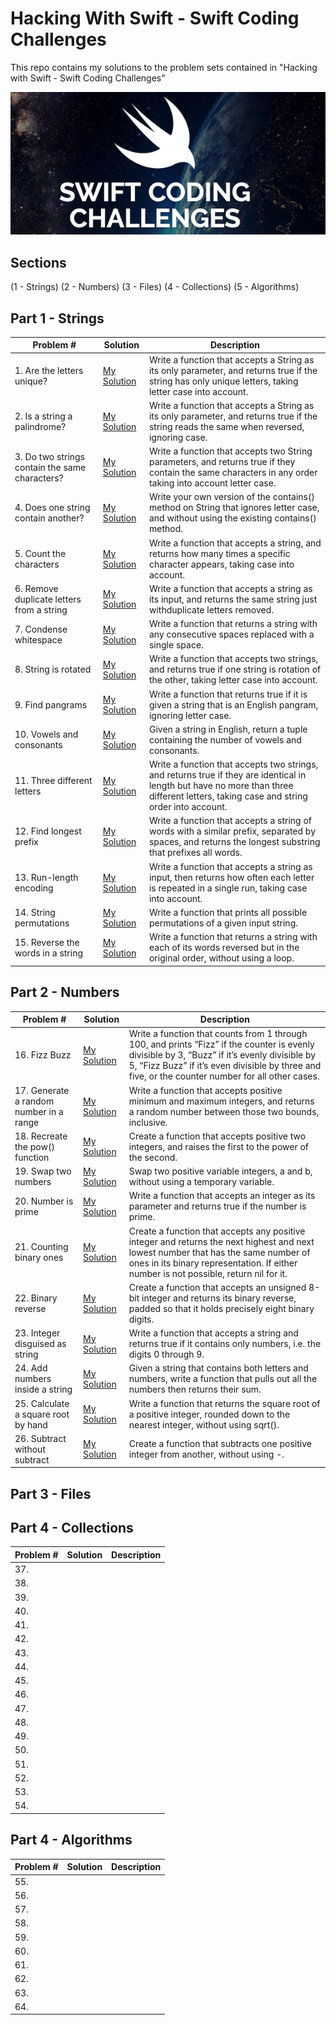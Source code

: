 # Hacking With Swift - Swift Coding Challenges
This repo contains my solutions to the problem sets contained in "Hacking with Swift - Swift Coding Challenges"

![](art/hwscover.png?raw=true)
## Sections
(1 - Strings)
(2 - Numbers)
(3 - Files)
(4 - Collections)
(5 - Algorithms)

## Part 1 - Strings
Problem # | Solution | Description
| ------------- | ------------- | ------------- 
| 1. Are the letters unique?| [My Solution](Part%201%20-%20String%20Solutions/Challenge1.playground)|Write a function that accepts a String as its only parameter, and returns true if the string has only unique letters, taking letter case into account.|
| 2. Is a string a palindrome?|[My Solution](Part%201%20-%20String%20Solutions/Challenge2.playground)|Write a function that accepts a String as its only parameter, and returns true if the string reads the same when reversed, ignoring case.|
| 3. Do two strings contain the same characters?|[My Solution](Part%201%20-%20String%20Solutions/Challenge3.playground)|Write a function that accepts two String parameters, and returns true if they contain the same characters in any order taking into account letter case.|
| 4. Does one string contain another?|[My Solution](Part%201%20-%20String%20Solutions/Challenge4.playground)|Write your own version of the contains() method on String that ignores letter case, and without using the existing contains() method.|
| 5. Count the characters|[My Solution](Part%201%20-%20String%20Solutions/Challenge5.playground)|Write a function that accepts a string, and returns how many times a specific character appears, taking case into account.| 
| 6. Remove duplicate letters from a string|[My Solution](Part%201%20-%20String%20Solutions/Challenge6.playground)|Write a function that accepts a string as its input, and returns the same string just withduplicate letters removed.|
| 7. Condense whitespace|[My Solution](Part%201%20-%20String%20Solutions/Challenge7.playground)|Write a function that returns a string with any consecutive spaces replaced with a single space.| 
| 8. String is rotated|[My Solution](Part%201%20-%20String%20Solutions/Challenge8.playground)|Write a function that accepts two strings, and returns true if one string is rotation of the other, taking letter case into account.|
| 9. Find pangrams|[My Solution](Part%201%20-%20String%20Solutions/Challenge9.playground)|Write a function that returns true if it is given a string that is an English pangram, ignoring letter case.| 
| 10. Vowels and consonants|[My Solution](Part%201%20-%20String%20Solutions/Challenge10.playground)|Given a string in English, return a tuple containing the number of vowels and consonants.|
| 11. Three different letters|[My Solution](Part%201%20-%20String%20Solutions/Challenge11.playground)|Write a function that accepts two strings, and returns true if they are identical in length but have no more than three different letters, taking case and string order into account.| 
| 12. Find longest prefix|[My Solution](Part%201%20-%20String%20Solutions/Challenge12.playground)|Write a function that accepts a string of words with a similar prefix, separated by spaces, and returns the longest substring that prefixes all words.|
| 13. Run-length encoding|[My Solution](Part%201%20-%20String%20Solutions/Challenge13.playground)|Write a function that accepts a string as input, then returns how often each letter is repeated in a single run, taking case into account.| 
| 14. String permutations|[My Solution](Part%201%20-%20String%20Solutions/Challenge14.playground)|Write a function that prints all possible permutations of a given input string.|
| 15. Reverse the words in a string|[My Solution](Part%201%20-%20String%20Solutions/Challenge15.playground)|Write a function that returns a string with each of its words reversed but in the original order, without using a loop.| 
## Part 2 - Numbers
Problem # | Solution | Description 
| ------------- | ------------- |  ------------- 
| 16. Fizz Buzz|[My Solution](Part%202%20-%20Number%20Solutions/Challenge16.playground)| Write a function that counts from 1 through 100, and prints “Fizz” if the counter is evenly divisible by 3, “Buzz” if it’s evenly divisible by 5, “Fizz Buzz” if it’s even divisible by three and five, or the counter number for all other cases. |
| 17. Generate a random number in a range|[My Solution](Part%202%20-%20Number%20Solutions/Challenge17.playground)|Write a function that accepts positive minimum and maximum integers, and returns a random number between those two bounds, inclusive.|
| 18. Recreate the pow() function|[My Solution](Part%202%20-%20Number%20Solutions/Challenge18.playground)| Create a function that accepts positive two integers, and raises the first to the power of the second.|
| 19. Swap two numbers|[My Solution](Part%202%20-%20Number%20Solutions/Challenge19.playground)|Swap two positive variable integers, a and b, without using a temporary variable.|
| 20. Number is prime|[My Solution](Part%202%20-%20Number%20Solutions/Challenge20.playground)|Write a function that accepts an integer as its parameter and returns true if the number is prime.|
| 21. Counting binary ones|[My Solution](Part%202%20-%20Number%20Solutions/Challenge21.playground)|Create a function that accepts any positive integer and returns the next highest and next lowest number that has the same number of ones in its binary representation. If either number is not possible, return nil for it.|
| 22. Binary reverse|[My Solution](Part%202%20-%20Number%20Solutions/Challenge22.playground)| Create a function that accepts an unsigned 8-bit integer and returns its binary reverse, padded so that it holds precisely eight binary digits.| 
| 23. Integer disguised as string|[My Solution](Part%202%20-%20Number%20Solutions/Challenge23.playground)|Write a function that accepts a string and returns true if it contains only numbers, i.e. the digits 0 through 9.|
| 24. Add numbers inside a string|[My Solution](Part%202%20-%20Number%20Solutions/Challenge24.playground)|Given a string that contains both letters and numbers, write a function that pulls out all the numbers then returns their sum.| 
| 25. Calculate a square root by hand|[My Solution](Part%202%20-%20Number%20Solutions/Challenge25.playground)|Write a function that returns the square root of a positive integer, rounded down to the nearest integer, without using sqrt().|
| 26. Subtract without subtract|[My Solution](Part%202%20-%20Number%20Solutions/Challenge26.playground)|Create a function that subtracts one positive integer from another, without using -.|
## Part 3 - Files
## Part 4 - Collections
Problem # | Solution | Description 
| ------------- | ------------- |  ------------- 
| 37. | | |
| 38. | | |
| 39. | | |
| 40. | | |
| 41. | | |
| 42. | | |
| 43. | | |
| 44. | | |
| 45. | | |
| 46. | | |
| 47. | | |
| 48. | | |
| 49. | | |
| 50. | | |
| 51. | | |
| 52. | | |
| 53. | | |
| 54. | | |
## Part 4 - Algorithms
Problem # | Solution | Description 
| ------------- | ------------- |  ------------- 
| 55. | | |
| 56. | | |
| 57. | | |
| 58. | | |
| 59. | | |
| 60. | | |
| 61. | | |
| 62. | | |
| 63. | | |
| 64. | | |
